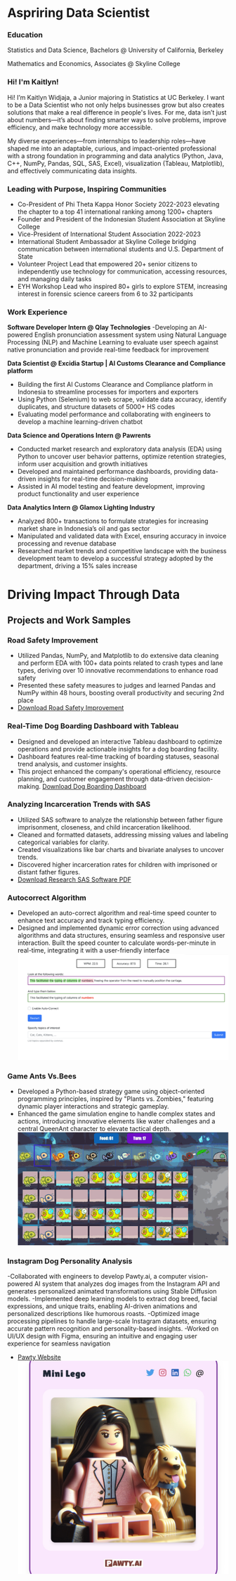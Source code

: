 
# Aspriring Data Scientist 
### Education 
Statistics and Data Science, Bachelors @ University of California, Berkeley

Mathematics and Economics, Associates @ Skyline College 


### Hi! I'm Kaitlyn!

Hi! I’m Kaitlyn Widjaja, a Junior majoring in Statistics at UC Berkeley. I want to be a Data Scientist who not only helps businesses grow but also creates solutions that make a real difference in people's lives. For me, data isn’t just about numbers—it’s about finding smarter ways to solve problems, improve efficiency, and make technology more accessible.

My diverse experiences—from internships to leadership roles—have shaped me into an adaptable, curious, and impact-oriented professional with a strong foundation in programming and data analytics (Python, Java, C++, NumPy, Pandas, SQL, SAS, Excel), visualization (Tableau, Matplotlib), and effectively communicating data insights.

### Leading with Purpose, Inspiring Communities

- Co-President of Phi Theta Kappa Honor Society 2022-2023 elevating the chapter to a top 41 international ranking among 1200+ chapters
- Founder and President of the Indonesian Student Association at Skyline College
- Vice-President of International Student Association 2022-2023
- International Student Ambassador at Skyline College bridging communication between international students and U.S. Department of State
- Volunteer Project Lead that empowered 20+ senior citizens to independently use technology for communication, accessing resources, and managing daily tasks
- EYH Workshop Lead who inspired 80+ girls to explore STEM, increasing interest in forensic science careers from 6 to 32 participants


### Work Experience

**Software Developer Intern @ Qlay Technologies**
-Developing an AI-powered English pronunciation assessment system using Natural Language Processing (NLP) and Machine
Learning to evaluate user speech against native pronunciation and provide real-time feedback for improvement

**Data Scientist @ Excidia Startup | AI Customs Clearance and Compliance platform**
- Building the first AI Customs Clearance and Compliance platform in Indonesia to streamline processes for importers and exporters
- Using Python (Selenium) to web scrape, validate data accuracy, identify duplicates, and structure datasets of 5000+ HS codes
- Evaluating model performance and collaborating with engineers to develop a machine learning-driven chatbot

**Data Science and Operations Intern @ Pawrents** 
- Conducted market research and exploratory data analysis (EDA) using Python to uncover user behavior patterns, optimize retention strategies, inform user acquisition and growth initiatives
- Developed and maintained performance dashboards, providing data-driven insights for real-time decision-making
- Assisted in AI model testing and feature development, improving product functionality and user experience

**Data Analytics Intern @ Glamox Lighting Industry**
- Analyzed 800+ transactions to formulate strategies for increasing market share in Indonesia’s oil and gas sector
- Manipulated and validated data with Excel, ensuring accuracy in invoice processing and revenue database
- Researched market trends and competitive landscape with the business development team to develop a successful
strategy adopted by the department, driving a 15% sales increase

# Driving Impact Through Data

## Projects and Work Samples

### Road Safety Improvement
- Utilized Pandas, NumPy, and Matplotlib to do extensive data cleaning and perform EDA with 100+ data points related to crash types and lane types, deriving over 10 innovative recommendations to enhance road safety
- Presented these safety measures to judges and learned Pandas and NumPy within 48 hours, boosting overall productivity and securing 2nd place
- [Download Road Safety Improvement](/assets/ShowcaseBeamTeam.pdf)


### Real-Time Dog Boarding Dashboard with Tableau
- Designed and developed an interactive Tableau dashboard to optimize operations and provide actionable insights for a dog boarding facility. 
- Dashboard features real-time tracking of boarding statuses, seasonal trend analysis, and customer insights. 
- This project enhanced the company's operational efficiency, resource planning, and customer engagement through data-driven decision-making.
  [Download Dog Boarding Dashboard](/assets/Dashboard.pdf)

### Analyzing Incarceration Trends with SAS
- Utilized SAS software to analyze the relationship between father figure imprisonment, closeness, and child incarceration likelihood. 
- Cleaned and formatted datasets, addressing missing values and labeling categorical variables for clarity. 
- Created visualizations like bar charts and bivariate analyses to uncover trends. 
- Discovered higher incarceration rates for children with imprisoned or distant father figures.
- [Download Research SAS Software PDF](/assets/ResearchSASsoftware.pdf)

### Autocorrect Algorithm
- Developed an auto-correct algorithm and real-time speed counter to enhance text accuracy and track typing efficiency. 
- Designed and implemented dynamic error correction using advanced algorithms and data structures, ensuring seamless and responsive user interaction. Built the speed  counter to calculate words-per-minute in real-time, integrating it with a user-friendly interface
![autocorrectimage](/assets/autocorrect.png)

### Game Ants Vs.Bees
- Developed a Python-based strategy game using object-oriented programming principles, inspired by "Plants vs. Zombies," featuring dynamic player interactions and strategic gameplay. 
- Enhanced the game simulation engine to handle complex states and actions, introducing innovative elements like water challenges and a central QueenAnt character to elevate tactical depth.
![ants](/assets/antsvsbees.gif)

### Instagram Dog Personality Analysis
-Collaborated with engineers to develop Pawty.ai, a computer vision-powered AI system that analyzes dog images from the Instagram API and generates personalized animated transformations using Stable Diffusion models.
-Implemented deep learning models to extract dog breed, facial expressions, and unique traits, enabling AI-driven animations and personalized descriptions like humorous roasts.
-Optimized image processing pipelines to handle large-scale Instagram datasets, ensuring accurate pattern recognition and personality-based insights.
-Worked on UI/UX design with Figma, ensuring an intuitive and engaging user experience for seamless navigation
- [Pawty Website](https://pawty.ai/)
![image](/assets/pawtyimage.jpg)







  



